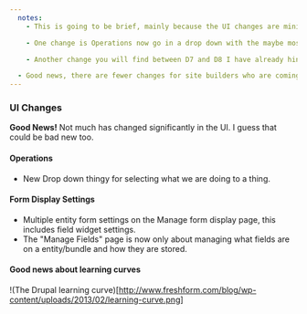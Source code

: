 ```yaml
---
  notes:
    - This is going to be brief, mainly because the UI changes are minimal.

    - One change is Operations now go in a drop down with the maybe most common one first? Really I don't know how that was chosen so if someone here does know please tell me afterward.

    - Another change you will find between D7 and D8 I have already hinted at with the Form View. If you have a alternate node form then you will find the option for editing that form view in "Manage Form Display" section. This also means that controls for the form widgets are configured on the form view display settings and not the "Manage Fields" page. Mange Fields is now entirely about the field and its storage.

  - Good news, there are fewer changes for site builders who are coming from Drupal 7 to worry about. Bad news is for someone coming from not Drupal the perceived Drupal learning curve could be intimidating.
---
```


### UI Changes

**Good News!** Not much has changed significantly in the UI. I guess that could be bad new too.

#### Operations

 - New Drop down thingy for selecting what we are doing to a thing.

#### Form Display Settings

 - Multiple entity form settings on the Manage form display page, this includes field widget settings.
 - The "Manage Fields" page is now only about managing what fields are on a entity/bundle and how they are stored.

#### Good news about learning curves

!(The Drupal learning curve)[http://www.freshform.com/blog/wp-content/uploads/2013/02/learning-curve.png]
